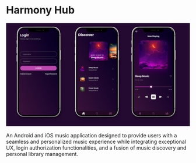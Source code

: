 # Harmony Hub

<p align="center">
  <img src="https://github.com/rmaganacs/Harmony_Hub/blob/main/public/images/HarmonyHub.png">
</p>

An Android and iOS music application designed to provide users with a seamless and personalized music experience while integrating exceptional UX, login authorization functionalities, and a fusion of music discovery and personal library management.
